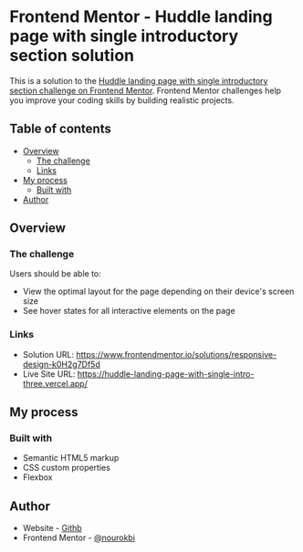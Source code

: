 # Frontend Mentor - Huddle landing page with single introductory section solution

This is a solution to the [Huddle landing page with single introductory section challenge on Frontend Mentor](https://www.frontendmentor.io/challenges/huddle-landing-page-with-a-single-introductory-section-B_2Wvxgi0). Frontend Mentor challenges help you improve your coding skills by building realistic projects. 

## Table of contents

- [Overview](#overview)
  - [The challenge](#the-challenge)
  - [Links](#links)
- [My process](#my-process)
  - [Built with](#built-with)
- [Author](#author)

## Overview

### The challenge

Users should be able to:

- View the optimal layout for the page depending on their device's screen size
- See hover states for all interactive elements on the page

### Links

- Solution URL: https://www.frontendmentor.io/solutions/responsive-design-k0H2g7Df5d
- Live Site URL: https://huddle-landing-page-with-single-intro-three.vercel.app/

## My process

### Built with

- Semantic HTML5 markup
- CSS custom properties
- Flexbox

## Author

- Website - [Githb](https://github.com/nourokbi)
- Frontend Mentor - [@nourokbi](https://www.frontendmentor.io/profile/nourokbi)
